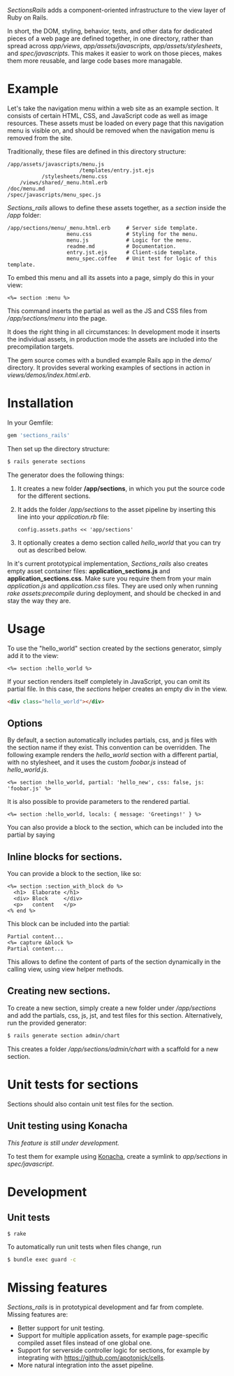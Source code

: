 _SectionsRails_ adds a component-oriented infrastructure to the view layer of Ruby on Rails.

In short, the DOM, styling, behavior, tests, and other data for dedicated pieces of a web page are defined together, in one directory,
rather than spread across _app/views_, _app/assets/javascripts_, _app/assets/stylesheets_, and _spec/javascripts_.
This makes it easier to work on those pieces, makes them more reusable, and large code bases more managable.


# Example

Let's take the navigation menu within a web site as an example section.
It consists of certain HTML, CSS, and JavaScript code as well as image resources. 
These assets must be loaded on every page that this navigation menu is visible on,
and should be removed when the navigation menu is removed from the site.

Traditionally, these files are defined in this directory structure:

```
/app/assets/javascripts/menu.js
                       /templates/entry.jst.ejs
           /stylesheets/menu.css
    /views/shared/_menu.html.erb
/doc/menu.md
/spec/javascripts/menu_spec.js
```

_Sections_rails_ allows to define these assets together, as a _section_ inside the _/app_ folder:

    /app/sections/menu/_menu.html.erb     # Server side template.
                       menu.css           # Styling for the menu.
                       menu.js            # Logic for the menu.
                       readme.md          # Documentation.
                       entry.jst.ejs      # Client-side template.
                       menu_spec.coffee   # Unit test for logic of this template.

To embed this menu and all its assets into a page, simply do this in your view:

```erb
<%= section :menu %>
```

This command inserts the partial as well as the JS and CSS files from _/app/sections/menu_ into the page.

It does the right thing in all circumstances: In development mode it inserts the individual assets, 
in production mode the assets are included into the precompilation targets.

The gem source comes with a bundled example Rails app in the _demo/_ directory. 
It provides several working examples of sections in action in _views/demos/index.html.erb_.


# Installation

In your Gemfile:

```ruby
gem 'sections_rails'
```

Then set up the directory structure:

```bash
$ rails generate sections
```

The generator does the following things:

1.  It creates a new folder __/app/sections__,
    in which you put the source code for the different sections.

2.  It adds the folder _/app/sections_ to the asset pipeline by inserting this line into your _application.rb_ file:

        config.assets.paths << 'app/sections'

3.  It optionally creates a demo section called _hello_world_ that you can try out as described below.


In it's current prototypical implementation, _Sections_rails_ also creates empty asset container files:
__application_sections.js__ and __application_sections.css__.
Make sure you require them from your main _application.js_ and _application.css_ files. 
They are used only when running _rake assets:precompile_ during deployment, and should be checked in and stay the way they are. 


# Usage

To use the "hello_world" section created by the sections generator, simply add it to the view:

```erb
<%= section :hello_world %>
```

If your section renders itself completely in JavaScript, you can omit its partial file.
In this case, the _sections_ helper creates an empty div in the view.

```html
<div class="hello_world"></div>
```

## Options

By default, a section automatically includes partials, css, and js files with the section name if they exist. 
This convention can be overridden. The following example renders the _hello_world_ section with a different partial, with no stylesheet,
and it uses the custom _foobar.js_ instead of _hello_world.js_.

```erb
<%= section :hello_world, partial: 'hello_new', css: false, js: 'foobar.js' %>
```

It is also possible to provide parameters to the rendered partial.

```erb
<%= section :hello_world, locals: { message: 'Greetings!' } %>
```

You can also provide a block to the section, which can be included into the partial by saying 


## Inline blocks for sections.

You can provide a block to the section, like so:

```erb
<%= section :section_with_block do %>
  <h1>  Elaborate </h1>
  <div> Block     </div>
  <p>   content   </p>
<% end %>
```

This block can be included into the partial:
```erb
Partial content...
<%= capture &block %>
Partial content...
```

This allows to define the content of parts of the section dynamically in the calling view, using view helper methods.


## Creating new sections.

To create a new section, simply create a new folder under _/app/sections_ and add the partials, css, js, jst, and test files for this section.
Alternatively, run the provided generator:

```bash
$ rails generate section admin/chart
```

This creates a folder _/app/sections/admin/chart_ with a scaffold for a new section.


# Unit tests for sections

Sections should also contain unit test files for the section.

## Unit testing using Konacha

_This feature is still under development._

To test them for example using [Konacha](https://github.com/jfirebaugh/konacha), create a symlink to _app/sections_ in _spec/javascript_.


# Development

## Unit tests

```bash
$ rake
```

To automatically run unit tests when files change, run

```bash
$ bundle exec guard -c
```

# Missing features

_Sections_rails_ is in prototypical development and far from complete. Missing features are:

* Better support for unit testing.
* Support for multiple application assets, for example page-specific compiled asset files instead of one global one.
* Support for serverside controller logic for sections, for example by integrating with https://github.com/apotonick/cells.
* More natural integration into the asset pipeline.

